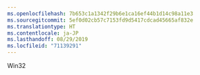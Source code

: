 ```yaml
---
ms.openlocfilehash: 7b653c1a1342f29b6e1ca16ef44b1d14c98a11e3
ms.sourcegitcommit: 5ef0d02cb57c7153fd9d5417cdcad45665af832e
ms.translationtype: HT
ms.contentlocale: ja-JP
ms.lasthandoff: 08/29/2019
ms.locfileid: "71139291"
---
```

Win32
